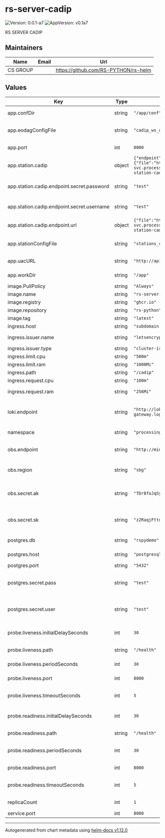 # rs-server-cadip

![Version: 0.0.1-a7](https://img.shields.io/badge/Version-0.0.1--a7-informational?style=flat-square) ![AppVersion: v0.1a7](https://img.shields.io/badge/AppVersion-v0.1a7-informational?style=flat-square)

RS SERVER CADIP

## Maintainers

| Name | Email | Url |
| ---- | ------ | --- |
| CS GROUP |  | <https://github.com/RS-PYTHON/rs-helm> |

## Values

| Key | Type | Default | Description |
|-----|------|---------|-------------|
| app.confDir | string | `"/app/conf"` | Config directory for the application |
| app.eodagConfigFile | string | `"cadip_ws_config.yaml"` | EODAG configuration file for the application |
| app.port | int | `8000` | Port for the application |
| app.station.cadip | object | `{"endpoint":{"secret":{"password":"test","username":"test"},"url":{"file":"http://mockup-station-cadip-cadip-svc.processing.svc.cluster.local:8080/Files","session":"http://mockup-station-cadip-cadip-svc.processing.svc.cluster.local:8080/Sessions"}}}` | CADIP station name |
| app.station.cadip.endpoint.secret.password | string | `"test"` | Password to authenticate with the CADIP station |
| app.station.cadip.endpoint.secret.username | string | `"test"` | Username to authenticate with the CADIP station |
| app.station.cadip.endpoint.url | object | `{"file":"http://mockup-station-cadip-cadip-svc.processing.svc.cluster.local:8080/Files","session":"http://mockup-station-cadip-cadip-svc.processing.svc.cluster.local:8080/Sessions"}` | CADIP station URL |
| app.stationConfigFile | string | `"stations_cfg.json"` | Station configuration file for the application |
| app.uacURL | string | `"http://apikeymanager.processing.svc.cluster.local:8000/check/api_key"` | URL of the API Key Manager service |
| app.workDir | string | `"/app"` | Working directory for the application |
| image.PullPolicy | string | `"Always"` | Image pull policy |
| image.name | string | `"rs-server-cadip"` | Image name |
| image.registry | string | `"ghcr.io"` | Image registry |
| image.repository | string | `"rs-python"` | Image repository |
| image.tag | string | `"latest"` | Image tag version |
| ingress.host | string | `"subdomain.example.com"` | Ingress host name |
| ingress.issuer.name | string | `"letsencrypt-prod"` | Ingress Issuer name |
| ingress.issuer.type | string | `"cluster-issuer"` | Ingress Issuer type |
| ingress.limit.cpu | string | `"500m"` | Pod CPU limit |
| ingress.limit.ram | string | `"1000Mi"` | Pod memory limit |
| ingress.path | string | `"/cadip"` | Ingress path |
| ingress.request.cpu | string | `"100m"` | Pod CPU request |
| ingress.request.ram | string | `"256Mi"` | Pod memory request |
| loki.endpoint | string | `"http://loki-distributed-gateway.logging.svc.cluster.local/loki/api/v1/push"` | URL of the endpoint used to send log entries to Loki |
| namespace | string | `"processing"` | Namespace for the deployment |
| obs.endpoint | string | `"http://minio.minio.svc.cluster.local:9000"` | URL of the object storage service endpoint |
| obs.region | string | `"sbg"` | Region of the object storage service |
| obs.secret.ak | string | `"TDr8foJqSygBQ9YFmWDy"` | Access Key to authenticate with the object storage service |
| obs.secret.sk | string | `"z2RaqjFttnVZRTsLLqmy4PE6PzJOKzPsE47alDBs"` | Secret Key to authenticate with the object storage service |
| postgres.db | string | `"rspydemo"` | PostgreSQL database name |
| postgres.host | string | `"postgresql-cluster-rw.database.svc.cluster.local"` | PostgreSQL service URL |
| postgres.port | string | `"5432"` | PostgreSQL port |
| postgres.secret.pass | string | `"test"` | Password to authenticate with the PostgreSQL service |
| postgres.secret.user | string | `"test"` | Username to authenticate with the PostgreSQL service |
| probe.liveness.initialDelaySeconds | int | `30` | InitialDelaySeconds for the liveness probe |
| probe.liveness.path | string | `"/health"` | Path for the liveness probe |
| probe.liveness.periodSeconds | int | `30` | periodSeconds for the liveness probe |
| probe.liveness.port | int | `8000` | Port for the liveness probe |
| probe.liveness.timeoutSeconds | int | `5` | timeoutSeconds for the liveness probe |
| probe.readiness.initialDelaySeconds | int | `30` | InitialDelaySeconds for the readiness probe |
| probe.readiness.path | string | `"/health"` | Path for the readiness probe |
| probe.readiness.periodSeconds | int | `30` | periodSeconds for the readiness probe |
| probe.readiness.port | int | `8000` | Port for the readiness probe |
| probe.readiness.timeoutSeconds | int | `5` | timeoutSeconds for the readiness probe |
| replicaCount | int | `1` | Number of replicas for the deployment |
| service.port | int | `8080` | Port for the service |

----------------------------------------------
Autogenerated from chart metadata using [helm-docs v1.12.0](https://github.com/norwoodj/helm-docs/releases/v1.12.0)
